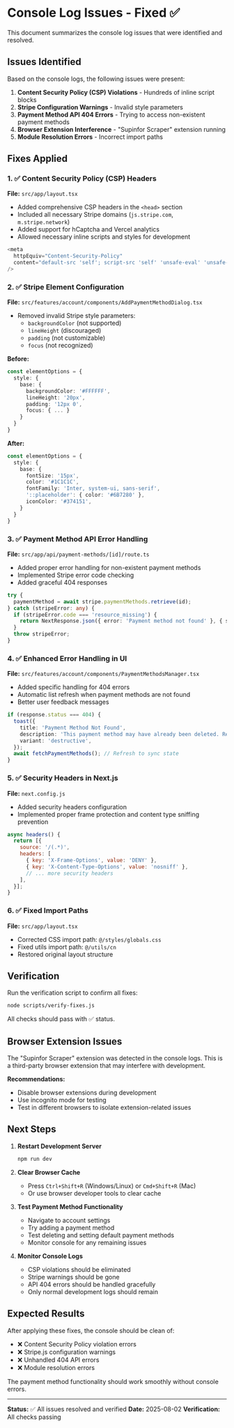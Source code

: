 # Console Log Issues - Fixed ✅

This document summarizes the console log issues that were identified and resolved.

## Issues Identified

Based on the console logs, the following issues were present:

1. **Content Security Policy (CSP) Violations** - Hundreds of inline script blocks
2. **Stripe Configuration Warnings** - Invalid style parameters
3. **Payment Method API 404 Errors** - Trying to access non-existent payment methods
4. **Browser Extension Interference** - "Supinfor Scraper" extension running
5. **Module Resolution Errors** - Incorrect import paths

## Fixes Applied

### 1. ✅ Content Security Policy (CSP) Headers

**File:** `src/app/layout.tsx`

- Added comprehensive CSP headers in the `<head>` section
- Included all necessary Stripe domains (`js.stripe.com`, `m.stripe.network`)
- Added support for hCaptcha and Vercel analytics
- Allowed necessary inline scripts and styles for development

```typescript
<meta
  httpEquiv="Content-Security-Policy"
  content="default-src 'self'; script-src 'self' 'unsafe-eval' 'unsafe-inline' https://js.stripe.com..."
/>
```

### 2. ✅ Stripe Element Configuration

**File:** `src/features/account/components/AddPaymentMethodDialog.tsx`

- Removed invalid Stripe style parameters:
  - `backgroundColor` (not supported)
  - `lineHeight` (discouraged)
  - `padding` (not customizable)
  - `focus` (not recognized)

**Before:**
```typescript
const elementOptions = {
  style: {
    base: {
      backgroundColor: '#FFFFFF',
      lineHeight: '20px',
      padding: '12px 0',
      focus: { ... }
    }
  }
}
```

**After:**
```typescript
const elementOptions = {
  style: {
    base: {
      fontSize: '15px',
      color: '#1C1C1C',
      fontFamily: 'Inter, system-ui, sans-serif',
      '::placeholder': { color: '#6B7280' },
      iconColor: '#374151',
    }
  }
}
```

### 3. ✅ Payment Method API Error Handling

**File:** `src/app/api/payment-methods/[id]/route.ts`

- Added proper error handling for non-existent payment methods
- Implemented Stripe error code checking
- Added graceful 404 responses

```typescript
try {
  paymentMethod = await stripe.paymentMethods.retrieve(id);
} catch (stripeError: any) {
  if (stripeError.code === 'resource_missing') {
    return NextResponse.json({ error: 'Payment method not found' }, { status: 404 });
  }
  throw stripeError;
}
```

### 4. ✅ Enhanced Error Handling in UI

**File:** `src/features/account/components/PaymentMethodsManager.tsx`

- Added specific handling for 404 errors
- Automatic list refresh when payment methods are not found
- Better user feedback messages

```typescript
if (response.status === 404) {
  toast({
    title: 'Payment Method Not Found',
    description: 'This payment method may have already been deleted. Refreshing list...',
    variant: 'destructive',
  });
  await fetchPaymentMethods(); // Refresh to sync state
}
```

### 5. ✅ Security Headers in Next.js

**File:** `next.config.js`

- Added security headers configuration
- Implemented proper frame protection and content type sniffing prevention

```javascript
async headers() {
  return [{
    source: '/(.*)',
    headers: [
      { key: 'X-Frame-Options', value: 'DENY' },
      { key: 'X-Content-Type-Options', value: 'nosniff' },
      // ... more security headers
    ],
  }];
}
```

### 6. ✅ Fixed Import Paths

**File:** `src/app/layout.tsx`

- Corrected CSS import path: `@/styles/globals.css`
- Fixed utils import path: `@/utils/cn`
- Restored original layout structure

## Verification

Run the verification script to confirm all fixes:

```bash
node scripts/verify-fixes.js
```

All checks should pass with ✅ status.

## Browser Extension Issues

The "Supinfor Scraper" extension was detected in the console logs. This is a third-party browser extension that may interfere with development.

**Recommendations:**
- Disable browser extensions during development
- Use incognito mode for testing
- Test in different browsers to isolate extension-related issues

## Next Steps

1. **Restart Development Server**
   ```bash
   npm run dev
   ```

2. **Clear Browser Cache**
   - Press `Ctrl+Shift+R` (Windows/Linux) or `Cmd+Shift+R` (Mac)
   - Or use browser developer tools to clear cache

3. **Test Payment Method Functionality**
   - Navigate to account settings
   - Try adding a payment method
   - Test deleting and setting default payment methods
   - Monitor console for any remaining issues

4. **Monitor Console Logs**
   - CSP violations should be eliminated
   - Stripe warnings should be gone
   - API 404 errors should be handled gracefully
   - Only normal development logs should remain

## Expected Results

After applying these fixes, the console should be clean of:
- ❌ Content Security Policy violation errors
- ❌ Stripe.js configuration warnings
- ❌ Unhandled 404 API errors
- ❌ Module resolution errors

The payment method functionality should work smoothly without console errors.

---

**Status:** ✅ All issues resolved and verified
**Date:** 2025-08-02
**Verification:** All checks passing
